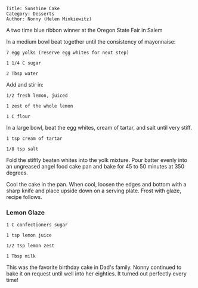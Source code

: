 ~~~ recipe-info
Title: Sunshine Cake
Category: Desserts
Author: Nonny (Helen Minkiewitz)
~~~

A two time blue ribbon winner at the Oregon State Fair in Salem

In a medium bowl beat together until the consistency of mayonnaise:

~~~ recipe-ingredients
7 egg yolks (reserve egg whites for next step)

1 1/4 C sugar

2 Tbsp water
~~~

Add and stir in:

~~~ recipe-ingredients
1/2 fresh lemon, juiced

1 zest of the whole lemon

1 C flour
~~~

In a large bowl, beat the egg whites, cream of tartar, and salt until very stiff.

~~~ recipe-ingredients
1 tsp cream of tartar

1/8 tsp salt
~~~

Fold the stiffly beaten whites into the yolk mixture. Pour batter evenly into an ungreased angel
food cake pan and bake for 45 to 50 minutes at 350 degrees.

Cool the cake in the pan. When cool, loosen the edges and bottom with a sharp knife and place upside
down on a serving plate. Frost with glaze, recipe follows.


### Lemon Glaze

~~~ recipe-ingredients
1 C confectioners sugar

1 tsp lemon juice

1/2 tsp lemon zest

1 Tbsp milk
~~~

This was the favorite birthday cake in Dad's family. Nonny continued to bake it on request until
well into her eighties. It turned out perfectly every time!
